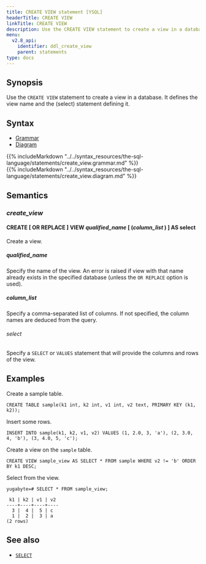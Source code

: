 ```yaml
---
title: CREATE VIEW statement [YSQL]
headerTitle: CREATE VIEW
linkTitle: CREATE VIEW
description: Use the CREATE VIEW statement to create a view in a database.
menu:
  v2.8_api:
    identifier: ddl_create_view
    parent: statements
type: docs
---
```


## Synopsis

Use the `CREATE VIEW` statement to create a view in a database. It defines the view name and the (select) statement defining it.

## Syntax

<ul class="nav nav-tabs nav-tabs-yb">
  <li >
    <a href="#grammar" class="nav-link active" id="grammar-tab" data-toggle="tab" role="tab" aria-controls="grammar" aria-selected="true">
      <i class="fa-solid fa-file-lines" aria-hidden="true"></i>
      Grammar
    </a>
  </li>
  <li>
    <a href="#diagram" class="nav-link" id="diagram-tab" data-toggle="tab" role="tab" aria-controls="diagram" aria-selected="false">
      <i class="fa-solid fa-diagram-project" aria-hidden="true"></i>
      Diagram
    </a>
  </li>
</ul>

<div class="tab-content">
  <div id="grammar" class="tab-pane fade show active" role="tabpanel" aria-labelledby="grammar-tab">
  {{% includeMarkdown "../../syntax_resources/the-sql-language/statements/create_view.grammar.md" %}}
  </div>
  <div id="diagram" class="tab-pane fade" role="tabpanel" aria-labelledby="diagram-tab">
  {{% includeMarkdown "../../syntax_resources/the-sql-language/statements/create_view.diagram.md" %}}
  </div>
</div>

## Semantics

### *create_view*

#### CREATE [ OR REPLACE ] VIEW *qualified_name* [ (*column_list* ) ] AS select

Create a view.

##### *qualified_name*

Specify the name of the view. An error is raised if view with that name already exists in the specified database (unless the `OR REPLACE` option is used).

##### *column_list*

Specify a comma-separated list of columns. If not specified, the column names are deduced from the query.

###### *select*

Specify a `SELECT` or `VALUES` statement that will provide the columns and rows of the view.

## Examples

Create a sample table.

```plpgsql
CREATE TABLE sample(k1 int, k2 int, v1 int, v2 text, PRIMARY KEY (k1, k2));
```

Insert some rows.

```plpgsql
INSERT INTO sample(k1, k2, v1, v2) VALUES (1, 2.0, 3, 'a'), (2, 3.0, 4, 'b'), (3, 4.0, 5, 'c');
```

Create a view on the `sample` table.

```plpgsql
CREATE VIEW sample_view AS SELECT * FROM sample WHERE v2 != 'b' ORDER BY k1 DESC;
```

Select from the view.

```plpgsql
yugabyte=# SELECT * FROM sample_view;
```

```
 k1 | k2 | v1 | v2
----+----+----+----
  3 |  4 |  5 | c
  1 |  2 |  3 | a
(2 rows)
```

## See also

- [`SELECT`](../dml_select)
